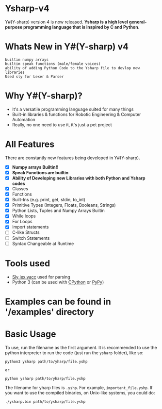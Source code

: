 # Ysharp-v4
Y#(Y-sharp) version 4 is now released.
**Ysharp is a high level general-purpose programming language that is inspired by C and Python.**

# Whats New in Y#(Y-sharp) v4

```
builtin numpy arrays
builtin speak functions (male/female voices)
ability of adding Python Code to the Ysharp file to devlop new libraries
Used sly for Lexer & Parser
```

# Why Y#(Y-sharp)?
- It's a versatile programming language suited for many things
- Built-in libraries & functions for Robotic Engineering & Computer Automation
- Really, no one need to use it, it's just a pet project

# All Features

There are constantly new features being developed in Y#(Y-sharp).

- [x] **Numpy  arrays Builtin!!**
- [x] **Speak Functions are builtin**
- [x] **Ability of Developing new Libraries with both Python and Ysharp codes**
- [x] Classes
- [x] Functions
- [x] Built-Ins (e.g. print, get, stdin, to_int)
- [x] Primitive Types (Integers, Floats, Booleans, Strings)
- [x] Python Lists, Tuples and Numpy Arrays Builtin
- [x] While loops
- [x] For Loops
- [x] Import statements
- [ ] C-like Structs
- [ ] Switch Statements
- [ ] Syntax Changeable at Runtime

# Tools used

- [Sly lex yacc](https://github.com/dabeaz/sly) used for parsing
- Python 3 (can be used with [CPython](https://www.python.org/downloads/) or [PyPy](https://pypy.org/))

# Examples can be found in '/examples' directory

# Basic Usage
To use, run the filename as the first argument. It is recommended to use the python interpreter to run the code (just run the `ysharp` folder), like so:

```
python3 ysharp path/to/yharp/file.yshp

or

python ysharp path/to/yharp/file.yshp 
```

The filename for yharp files is `.yshp`. For example, `important_file.yshp`. If you want to use the compiled binaries, on Unix-like systems, you could do:

```
./ysharp.bin path/to/ysharp/file.yshp
```
